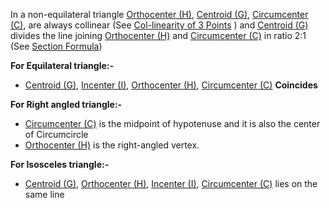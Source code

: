 In a non-equilateral triangle [Orthocenter (H)](Orthocenter%20(H).md), [Centroid (G)](Centroid%20(G).md), [Circumcenter (C)](Circumcenter%20(C).md), are always collinear (See [Col-linearity of 3 Points](Col-linearity%20of%203%20Points.md) ) and [Centroid (G)](Centroid%20(G).md) divides the line joining [Orthocenter (H)](Orthocenter%20(H).md) and [Circumcenter (C)](Circumcenter%20(C).md) in ratio 2:1 (See [Section Formula](../3D%20Geometry/Section%20Formula.md))

**For Equilateral triangle:-**

- [Centroid (G)](Centroid%20(G).md), [Incenter (I)](Incenter%20(I).md), [Orthocenter (H)](Orthocenter%20(H).md), [Circumcenter (C)](Circumcenter%20(C).md) **Coincides**

**For Right angled triangle:-** 

- [Circumcenter (C)](Circumcenter%20(C).md)  is the midpoint of hypotenuse and it is also the center of Circumcircle
- [Orthocenter (H)](Orthocenter%20(H).md)   is the right-angled vertex.

**For Isosceles triangle:-**
- [Centroid (G)](Centroid%20(G).md), [Orthocenter (H)](Orthocenter%20(H).md), [Incenter (I)](Incenter%20(I).md), [Circumcenter (C)](Circumcenter%20(C).md) lies on the same line
